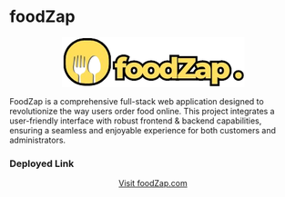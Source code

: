 # foodZap
<div align="center"> 
  <img src="./frontend/src/assets/logo1.png" alt="foodZap.com Logo">
</div>


FoodZap is a comprehensive full-stack web application designed to revolutionize the way users order food online. This project integrates a user-friendly interface with robust frontend & backend capabilities, ensuring a seamless and enjoyable experience for both customers and administrators.

### Deployed Link

<div align="center">
  <a href="https://foodzap.onrender.com/" target="_blank">Visit foodZap.com</a>
</div>
